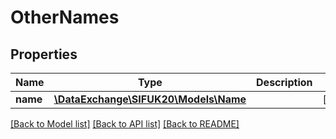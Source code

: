 # OtherNames

## Properties
Name | Type | Description | Notes
------------ | ------------- | ------------- | -------------
**name** | [**\DataExchange\SIFUK20\Models\Name**](Name.md) |  | [optional] 

[[Back to Model list]](../README.md#documentation-for-models) [[Back to API list]](../README.md#documentation-for-api-endpoints) [[Back to README]](../README.md)


